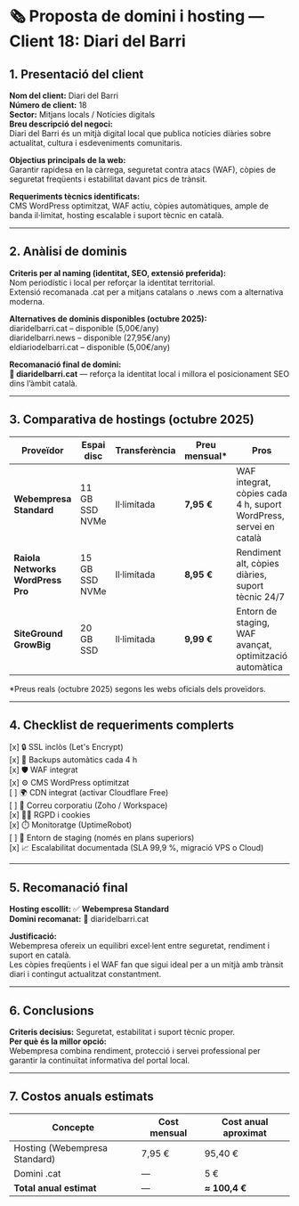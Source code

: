# 🗞️ Proposta de domini i hosting — **Client 18: Diari del Barri**

## 1. Presentació del client
**Nom del client:** Diari del Barri  
**Número de client:** 18  
**Sector:** Mitjans locals / Notícies digitals  
**Breu descripció del negoci:**  
Diari del Barri és un mitjà digital local que publica notícies diàries sobre actualitat, cultura i esdeveniments comunitaris.

**Objectius principals de la web:**  
Garantir rapidesa en la càrrega, seguretat contra atacs (WAF), còpies de seguretat freqüents i estabilitat davant pics de trànsit.

**Requeriments tècnics identificats:**  
CMS WordPress optimitzat, WAF actiu, còpies automàtiques, ample de banda il·limitat, hosting escalable i suport tècnic en català.

---

## 2. Anàlisi de dominis
**Criteris per al naming (identitat, SEO, extensió preferida):**  
Nom periodístic i local per reforçar la identitat territorial.  
Extensió recomanada .cat per a mitjans catalans o .news com a alternativa moderna.

**Alternatives de dominis disponibles (octubre 2025):**  
diaridelbarri.cat – disponible (5,00€/any)  
diaridelbarri.news – disponible (27,95€/any)  
eldiariodelbarri.cat – disponible (5,00€/any)

**Recomanació final de domini:**  
**📰 diaridelbarri.cat** — reforça la identitat local i millora el posicionament SEO dins l’àmbit català.

---

## 3. Comparativa de hostings (octubre 2025)

| Proveïdor | Espai disc | Transferència | Preu mensual* | Pros | Contres |
|-----------|-----------|---------------|---------------|------|---------|
| **Webempresa Standard** | 11 GB SSD NVMe | Il·limitada | **7,95 €** | WAF integrat, còpies cada 4 h, suport WordPress, servei en català | Espai limitat |
| **Raiola Networks WordPress Pro** | 15 GB SSD NVMe | Il·limitada | **8,95 €** | Rendiment alt, còpies diàries, suport tècnic 24/7 | Preu més elevat |
| **SiteGround GrowBig** | 20 GB SSD | Il·limitada | **9,99 €** | Entorn de staging, WAF avançat, optimització automàtica | Renovació més cara |

\*Preus reals (octubre 2025) segons les webs oficials dels proveïdors.

---

## 4. Checklist de requeriments complerts
[x] 🔒 SSL inclòs (Let's Encrypt)  
[x] 💾 Backups automàtics cada 4 h  
[x] 🛡️ WAF integrat  
[x] ⚙️ CMS WordPress optimitzat  
[ ] 🌍 CDN integrat (activar Cloudflare Free)  
[ ] 📧 Correu corporatiu (Zoho / Workspace)  
[x] 🧑‍⚖️ RGPD i cookies  
[x] ⏱️ Monitoratge (UptimeRobot)  
[ ] 🧪 Entorn de staging (només en plans superiors)  
[x] 📈 Escalabilitat documentada (SLA 99,9 %, migració VPS o Cloud)

---

## 5. Recomanació final
**Hosting escollit:** ✅ **Webempresa Standard**  
**Domini recomanat:** 📰 diaridelbarri.cat  

**Justificació:**  
Webempresa ofereix un equilibri excel·lent entre seguretat, rendiment i suport en català.  
Les còpies freqüents i el WAF fan que sigui ideal per a un mitjà amb trànsit diari i contingut actualitzat constantment.

---

## 6. Conclusions
**Criteris decisius:** Seguretat, estabilitat i suport tècnic proper.  
**Per què és la millor opció:**  
Webempresa combina rendiment, protecció i servei professional per garantir la continuïtat informativa del portal local.

---

## 7. Costos anuals estimats

| Concepte | Cost mensual | Cost anual aproximat |
|----------|--------------|---------------------|
| Hosting (Webempresa Standard) | 7,95 € | 95,40 € |
| Domini .cat | — | 5 € |
| **Total anual estimat** | — | **≈ 100,4 €** |
